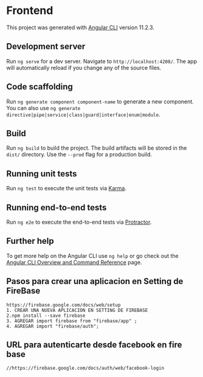 # Frontend

This project was generated with [Angular CLI](https://github.com/angular/angular-cli) version 11.2.3.

## Development server

Run `ng serve` for a dev server. Navigate to `http://localhost:4200/`. The app will automatically reload if you change any of the source files.

## Code scaffolding

Run `ng generate component component-name` to generate a new component. You can also use `ng generate directive|pipe|service|class|guard|interface|enum|module`.

## Build

Run `ng build` to build the project. The build artifacts will be stored in the `dist/` directory. Use the `--prod` flag for a production build.

## Running unit tests

Run `ng test` to execute the unit tests via [Karma](https://karma-runner.github.io).

## Running end-to-end tests

Run `ng e2e` to execute the end-to-end tests via [Protractor](http://www.protractortest.org/).

## Further help

To get more help on the Angular CLI use `ng help` or go check out the [Angular CLI Overview and Command Reference](https://angular.io/cli) page.

## Pasos para crear una aplicacion en Setting de FireBase 
    https://firebase.google.com/docs/web/setup
    1. CREAR UNA NUEVA APLICACION EN SETTING DE FIREBASE
    2.npm install --save firebase
    3. AGREGAR import firebase from "firebase/app" ;
    4. AGREGAR import "firebase/auth";

## URL para autenticarte desde facebook en fire base
    //https://firebase.google.com/docs/auth/web/facebook-login

